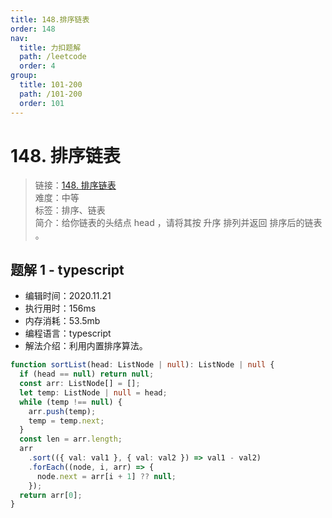 ```yaml
---
title: 148.排序链表
order: 148
nav:
  title: 力扣题解
  path: /leetcode
  order: 4
group:
  title: 101-200
  path: /101-200
  order: 101
---
```


# 148. 排序链表

> 链接：[148. 排序链表](https://leetcode-cn.com/problems/sort-list/)  
> 难度：中等  
> 标签：排序、链表  
> 简介：给你链表的头结点 head ，请将其按 升序 排列并返回 排序后的链表 。

## 题解 1 - typescript

- 编辑时间：2020.11.21
- 执行用时：156ms
- 内存消耗：53.5mb
- 编程语言：typescript
- 解法介绍：利用内置排序算法。

```typescript
function sortList(head: ListNode | null): ListNode | null {
  if (head == null) return null;
  const arr: ListNode[] = [];
  let temp: ListNode | null = head;
  while (temp !== null) {
    arr.push(temp);
    temp = temp.next;
  }
  const len = arr.length;
  arr
    .sort(({ val: val1 }, { val: val2 }) => val1 - val2)
    .forEach((node, i, arr) => {
      node.next = arr[i + 1] ?? null;
    });
  return arr[0];
}
```
